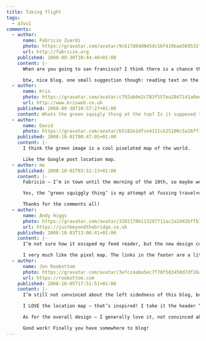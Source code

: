 ```yaml
---
title: Taking flight
tags:
  - a3vs1
comments:
  - author:
      name: Fabricio Zuardi
      photo: https://gravatar.com/avatar/9c617d84d045dc1bf419bae569532f05
      url: http://fabricio.org
    published: 2008-09-30T10:44:46+01:00
    content: |-
      When are you going to san francisco? I think there is a chance that I will be around there too (I will be visiting the us from 8 to 31 of october!)

      btw, nice blog. one small suggestion though: reading text on the left side of my maximized firefox screen is a little annoying, please consider some centralized column or a bigger margin :)
  - author:
      name: Kris
      photo: https://gravatar.com/avatar/c792ab0e2c783f557ea28d7141a0ee83
      url: http://www.krisweb.co.uk
    published: 2008-09-30T10:57:27+01:00
    content: Whats the green squigly thing at the top? Is it supposed to look like that or is my browser just being a biatch?
  - author:
      name: David
      photo: https://gravatar.com/avatar/b5182e1dfce4131cb25100c5a16ff39b
    published: 2008-10-01T00:47:05+01:00
    content: |-
      I think the green image is a cool pixelated map of the world.

      Like the Google post location map.
  - author: me
    published: 2008-10-01T03:52:13+01:00
    content: |-
      Fabricio – I’m in town until the morning of the 10th, so maybe we could catch up on the 9th?

      Yes, the ‘green squiggly thing’ is my attempt at fussing travel+design, in the form of a pixelated map. It was multicoloured originally, and I may still alter the colouring in the future.

      Thanks for the comments all!
  - author:
      name: Andy Higgs
      photo: https://gravatar.com/avatar/3282170b113297711ac2a2d41bffb70d
      url: https://justbeyondthebridge.co.uk
    published: 2008-10-03T13:06:41+01:00
    content: |-
      I’m not sure how it escaped my feed reader, but the new design completely missed me until I saw it in the ’pack newsletter.

      I very much like the pixel map. The links in the footer are a little strong, but I can cope with that.
  - author:
      name: Jon Roobottom
      photo: https://gravatar.com/avatar/3efcc4aba5ec7f70f583459d7df26a3a
      url: https://roobottom.com
    published: 2008-10-05T17:51:51+01:00
    content: |-
      I’m still not convinced about the left sidedness of this blog, but as you say it’s a bold move – and one that I may (like a LOT of your stuff) come to appreciate.

      I LOVE the location map – that’s inspired! I take it the header “…and is currently located somewhere near…” takes it’s data from the last post you wrote? Or maybe you use your iPhone to send it GPS data? Either way, nice work.

      As for the overall design – I generally love it, not convinced about the line drawing of the world in the background – but again that could grow on me.

      Good work! Finally you have somewhere to blog!
---
```


